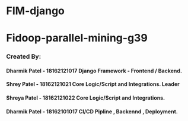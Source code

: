 # FIM-django
# Fidoop-parallel-mining-g39



### Created By: 

#### Dharmik Patel - 18162121017 Django Framework - Frontend / Backend.
#### Shrey Patel   - 18162121021 Core Logic/Script and Integrations. Leader
#### Shreya Patel  - 18162121022 Core Logic/Script and Integrations.
#### Dharmik Patel - 18162101017 CI/CD Pipline , Backennd , Deployment.
